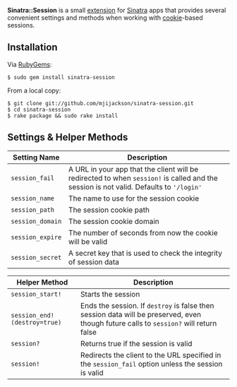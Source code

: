__Sinatra::Session__ is a small [extension][ext] for [Sinatra][sin] apps that provides several
convenient settings and methods when working with [cookie][cookie]-based sessions.

Installation
------------

Via [RubyGems][rg]:

    $ sudo gem install sinatra-session

From a local copy:

    $ git clone git://github.com/mjijackson/sinatra-session.git
    $ cd sinatra-session
    $ rake package && sudo rake install

[ext]: http://www.sinatrarb.com/extensions.html
[sin]: http://www.sinatrarb.com/
[cookie]: http://en.wikipedia.org/wiki/HTTP_cookie
[rg]: http://rubygems.org/

Settings & Helper Methods
-------------------------

Setting Name        | Description
--------------------|-----------------------------------------------------------
`session_fail`      | A URL in your app that the client will be redirected to when `session!` is called and the session is not valid. Defaults to `'/login'`
`session_name`      | The name to use for the session cookie
`session_path`      | The session cookie path
`session_domain`    | The session cookie domain
`session_expire`    | The number of seconds from now the cookie will be valid
`session_secret`    | A secret key that is used to check the integrity of session data

Helper Method                 | Description
------------------------------|-------------------------------------------------
`session_start!`              | Starts the session
`session_end!(destroy=true)`  | Ends the session. If `destroy` is false then session data will be preserved, even though future calls to `session?` will return false
`session?`                    | Returns true if the session is valid
`session!`                    | Redirects the client to the URL specified in the `session_fail` option unless the session is valid

